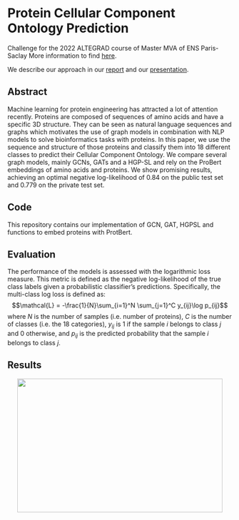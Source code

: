 # Protein Cellular Component Ontology Prediction 

Challenge for the 2022 ALTEGRAD course of Master MVA of ENS Paris-Saclay
More information to find [here](https://www.kaggle.com/competitions/altegrad-2022/overview).

We describe our approach in our [report](https://github.com/WaelDLZ/AltegradChallenge2022/blob/main/report.pdf) and our [presentation](https://github.com/WaelDLZ/AltegradChallenge2022/blob/main/presentation.pdf).

## Abstract
Machine learning for protein engineering has attracted a lot of attention recently. Proteins are composed of sequences of amino acids and have a specific 3D structure. They can be seen as natural language sequences and graphs which motivates the use of graph models in combination with NLP models to solve bioinformatics tasks with proteins. In this paper, we use the sequence and structure of those proteins and classify them into $18$ different classes to predict their Cellular Component Ontology. We compare several graph models, mainly GCNs, GATs and a HGP-SL and rely on the ProBert embeddings of amino acids and proteins. We show promising results, achieving an optimal negative log-likelihood of $0.84$ on the public test set and $0.779$ on the private test set.

## Code
This repository contains our implementation of GCN, GAT, HGPSL and functions to embed proteins with ProtBert.

## Evaluation
The performance of the models is assessed with the logarithmic loss measure. This metric is defined as the negative log-likelihood of the true class labels given a probabilistic classifier’s predictions. Specifically, the multi-class log loss is defined as: $$\mathcal{L} = -\frac{1}{N}\sum_{i=1}^N \sum_{j=1}^C y_{ij}\log p_{ij}$$ where $N$ is the number of samples (i.e. number of proteins), $C$ is the number of classes (i.e. the 18 categories), $y_{ij}$ is $1$ if the sample $i$ belongs to class $j$ and $0$ otherwise, and $p_{ij}$ is the predicted probability that the sample $i$ belongs to class $j$.

## Results
<p align="center">
  <img width="460" height="300" src="https://user-images.githubusercontent.com/64415312/215042512-6fc76aa9-2a8f-41b8-9e3b-40afda46f20a.png">
</p>
 
